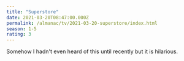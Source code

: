 ```yaml
---
title: "Superstore"
date: 2021-03-20T08:47:00.000Z
permalink: /almanac/tv/2021-03-20-superstore/index.html
season: 1-5
rating: 3
---
```


Somehow I hadn't even heard of this until recently but it is hilarious.